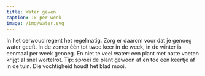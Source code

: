 ```yaml
---
title: Water geven
caption: 1x per week
image: /img/water.svg
---
```



In het oerwoud regent het regelmatig. Zorg er daarom voor dat je genoeg water geeft. In de zomer &eacute;&eacute;n tot twee keer in de week, in de winter is eenmaal per week genoeg. En niet te veel water: een plant met natte voeten krijgt al snel wortelrot. Tip: sproei de plant gewoon af en toe een keertje af in de tuin. Die vochtigheid houdt het blad mooi.